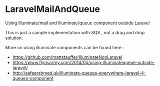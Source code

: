 # LaravelMailAndQueue
Using illuminate/mail and illuminate/queue component outside Laravel

This is just a sample implementation with SQS , not a drag and drop solution.

More on using illuminate components can be found here : 

- https://github.com/mattstauffer/IlluminateNonLaravel
- https://www.flynsarmy.com/2014/05/using-illuminatequeue-outside-laravel/
- http://safeerahmed.uk/illuminate-queues-everywhere-laravel-4-queues-component
